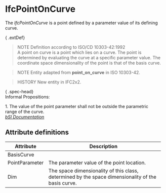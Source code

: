 IfcPointOnCurve
===============
The _IfcPointOnCurve_ is a point defined by a parameter value of its defining
curve.  
  
{ .extDef}  
> NOTE  Definition according to ISO/CD 10303-42:1992  
> A point on curve is a point which lies on a curve. The point is determined
> by evaluating the curve at a specific parameter value. The coordinate space
> dimensionality of the point is that of the basis curve.  
  
> NOTE  Entity adapted from **point_on_curve** in ISO 10303-42.  
  
> HISTORY  New entity in IFC2x2.  
  
{ .spec-head}  
Informal Propositions:  
  
1\. The value of the point parameter shall not be outside the parametric range
of the curve.  
[ _bSI
Documentation_](https://standards.buildingsmart.org/IFC/DEV/IFC4_2/FINAL/HTML/schema/ifcgeometryresource/lexical/ifcpointoncurve.htm)


Attribute definitions
---------------------
| Attribute      | Description                                                                                        |
|----------------|----------------------------------------------------------------------------------------------------|
| BasisCurve     |                                                                                                    |
| PointParameter | The parameter value of the point location.                                                         |
| Dim            | The space dimensionality of this class, determined by the space dimensionality of the basis curve. |

